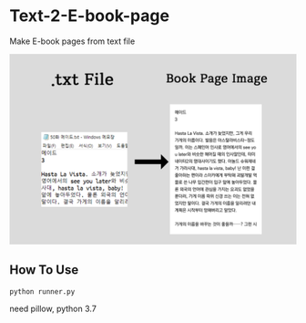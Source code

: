 # Text-2-E-book-page
Make E-book pages from text file

![overview](./Images/description.png)

## How To Use
```
python runner.py
```

need pillow, python 3.7
